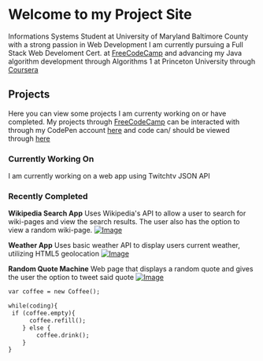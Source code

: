 # Welcome to my Project Site
Informations Systems Student at University of Maryland Baltimore County with a strong passion in Web Development
I am currently pursuing a Full Stack Web Develoment Cert. at [FreeCodeCamp](https://www.freecodecamp.org/) and advancing
my Java algorithm development through Algorithms 1 at Princeton University through [Coursera](https://www.coursera.org/)
## Projects
Here you can view some projects I am currenty working on or have completed. My projects through [FreeCodeCamp](https://www.freecodecamp.org/) can be interacted with through my CodePen account [here](https://codepen.io/charleszepp/) and code can/ should be viewed through [here](https://github.com/CharlesZepp/CodeCampProjects)
### Currently Working On
I am currently working on a web app using Twitchtv JSON API
### Recently Completed
**Wikipedia Search App**
Uses Wikipedia's API to allow a user to search for wiki-pages and view the search results. The user also has the option to view a random wiki-page.
[![Image](https://swe.umbc.edu/~zepp1/is448/codecamp_images/wiki-search.png)](https://codepen.io/charleszepp/full/wqqGqP)

**Weather App**
Uses basic weather API to display users current weather, utilizing HTML5 geolocation
[![Image](https://swe.umbc.edu/~zepp1/is448/codecamp_images/weather.png)](https://codepen.io/charleszepp/full/XaWWwO)

**Random Quote Machine**
Web page that displays a random quote and gives the user the option to tweet said quote
[![Image](https://swe.umbc.edu/~zepp1/is448/codecamp_images/random-quote.png)](https://codepen.io/charleszepp/full/YQbmrj)

```markdown
var coffee = new Coffee();

while(coding){
 if (coffee.empty){
      coffee.refill();
    } else {
        coffee.drink();
    }
}
```
